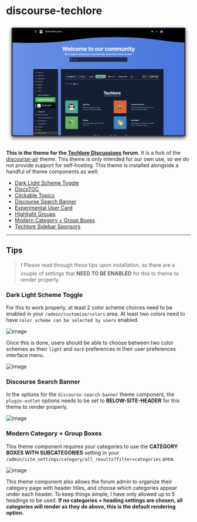 # discourse-techlore

![screenshot](categories.png)

**This is the theme for the [Techlore Discussions](https://discuss.techlore.tech) forum.** It is a fork of the [discourse-air](https://github.com/discourse/discourse-air) theme. This theme is only intended for our own use, so we do not provide support for self-hosting. This theme is installed alongside a handful of theme components as well:

- [Dark Light Scheme Toggle](https://github.com/discourse/discourse-color-scheme-toggle.git)
- [DiscoTOC](https://github.com/discourse/DiscoTOC.git)
- [Clickable Topics](https://github.com/discourse/discourse-clickable-topic.git)
- [Discourse Search Banner](https://github.com/discourse/discourse-search-banner.git)
- [Experimental User Card](https://github.com/discourse/experimental-usercard.git)
- [Highlight Groups](https://git.jonaharagon.net/jonah/discourse-highlight-groups.git)
- [Modern Category + Group Boxes](https://github.com/jordanvidrine/discourse-category-group-boxes.git)
- [Techlore Sidebar Sponsors](https://github.com/techlore/discourse-sidebar-sponsors.git)

---

## Tips

> :exclamation: Please read through these tips upon installation, as there are a couple of settings that **NEED TO BE ENABLED** for this to theme to render properly.

### Dark Light Scheme Toggle

For this to work properly, at least 2 color scheme choices need to be enabled in your `/admin/customize/colors` area. At least two colors need to have `color scheme can be selected by users` enabled.

![image](https://user-images.githubusercontent.com/5862206/214545647-e0544474-b6bf-4b9c-8c64-6a8bfa6ba83a.png)

Once this is done, users should be able to choose between two color schemes as their `light` and `dark` preferences in their user preferences interface menu.

![image](https://user-images.githubusercontent.com/5862206/214545707-170a6b88-8ccd-4d31-af59-f0834a4fad3c.png)

### Discourse Search Banner

In the options for the `discourse-search-banner` theme component, the `plugin-outlet` options needs to be set to **BELOW-SITE-HEADER** for this theme to render properly.

![image](https://user-images.githubusercontent.com/5862206/214545774-ed8f1322-9a95-4958-bba0-adf7ff6dea3f.png)

### Modern Category + Group Boxes

This theme component requires your categories to use the **CATEGORY BOXES WITH SUBCATEGORIES** setting in your `/admin/site_settings/category/all_results?filter=categories` area.

![image](https://user-images.githubusercontent.com/5862206/214545903-c4bd61b9-1893-48e0-84e7-502efc26c46d.png)

This theme component also allows the forum admin to organize their category page with header titles, and choose which categories appear under each header. To keep things simple, I have only allowed up to 5 headings to be used. **If no categories + heading settings are chosen, all categories will render as they do above, this is the default rendering option.**

